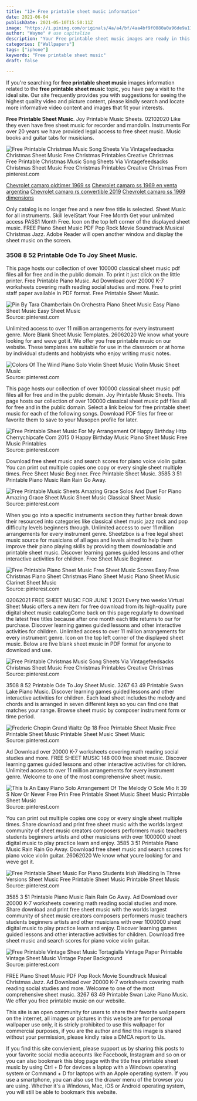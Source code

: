 ```yaml
---
title: "12+ Free printable sheet music information"
date: 2021-06-04
publishDate: 2021-05-10T15:50:11Z
image: "https://i.pinimg.com/originals/4a/a4/bf/4aa4bf9f0080a0a96de9a11f61696551.jpg"
author: "Wayne" # use capitalize
description: "Your Free printable sheet music images are ready in this website. Free printable sheet music are a topic that is being searched for and liked by netizens today. You can Get the Free printable sheet music files here. Download all royalty-free photos."
categories: ["Wallpapers"]
tags: ["iphone"]
keywords: "Free printable sheet music"
draft: false

---
```


If you're searching for **free printable sheet music** images information related to the **free printable sheet music** topic, you have pay a visit to the ideal  site.  Our site frequently  provides you with  suggestions  for seeing  the highest  quality video and picture  content, please kindly search and locate more informative video content and images  that fit your interests.

**Free Printable Sheet Music**. Joy Printable Music Sheets. 02102020 Like they even have free sheet music for recorder and mandolin. Instruments For over 20 years we have provided legal access to free sheet music. Music books and guitar tabs for musicians.

![Free Printable Christmas Music Song Sheets Via Vintagefeedsacks Christmas Sheet Music Free Christmas Printables Creative Christmas](https://i.pinimg.com/originals/5f/01/8f/5f018f9265a90f114dfef3f5b69508eb.jpg "Free Printable Christmas Music Song Sheets Via Vintagefeedsacks Christmas Sheet Music Free Christmas Printables Creative Christmas")
Free Printable Christmas Music Song Sheets Via Vintagefeedsacks Christmas Sheet Music Free Christmas Printables Creative Christmas From pinterest.com

[Chevrolet camaro oldtimer 1969 ss](/chevrolet-camaro-oldtimer-1969-ss/)
[Chevrolet camaro ss 1969 en venta argentina](/chevrolet-camaro-ss-1969-en-venta-argentina/)
[Chevrolet camaro rs convertible 2019](/chevrolet-camaro-rs-convertible-2019/)
[Chevrolet camaro ss 1969 dimensions](/chevrolet-camaro-ss-1969-dimensions/)

Only catalog is no longer free and a new free title is selected. Sheet Music for all instruments. Skill levelStart Your Free Month Get your unlimited access PASS1 Month Free. Icon on the top left corner of the displayed sheet music. FREE Piano Sheet Music PDF Pop Rock Movie Soundtrack Musical Christmas Jazz. Adobe Reader will open another window and display the sheet music on the screen.

### 3508 8 52 Printable Ode To Joy Sheet Music.

This page hosts our collection of over 100000 classical sheet music pdf files all for free and in the public domain. To print it just click on the little printer. Free Printable Piano Music. Ad Download over 20000 K-7 worksheets covering math reading social studies and more. Free to print staff paper available in PDF format. Free Printable Sheet Music.


![Pin By Tara Chamberlain On Orchestra Piano Sheet Music Easy Piano Sheet Music Easy Sheet Music](https://i.pinimg.com/originals/a5/9a/75/a59a75a59a702407dd0c0a51e194048d.png "Pin By Tara Chamberlain On Orchestra Piano Sheet Music Easy Piano Sheet Music Easy Sheet Music")
Source: pinterest.com

Unlimited access to over 11 million arrangements for every instrument genre. More Blank Sheet Music Templates. 26062020 We know what youre looking for and weve got it. We offer you free printable music on our website. These templates are suitable for use in the classroom or at home by individual students and hobbyists who enjoy writing music notes.

![Colors Of The Wind Piano Solo Violin Sheet Music Violin Music Sheet Music](https://i.pinimg.com/originals/a3/b9/b5/a3b9b5dfbafa2ad0ffbf3b7c515c2b70.png "Colors Of The Wind Piano Solo Violin Sheet Music Violin Music Sheet Music")
Source: pinterest.com

This page hosts our collection of over 100000 classical sheet music pdf files all for free and in the public domain. Joy Printable Music Sheets. This page hosts our collection of over 100000 classical sheet music pdf files all for free and in the public domain. Select a link below for free printable sheet music for each of the following songs. Download PDF files for free or favorite them to save to your Musopen profile for later.

![Free Printable Sheet Music For My Arrangement Of Happy Birthday Http Cherrychipcafe Com 2015 0 Happy Birthday Music Piano Sheet Music Free Music Printables](https://i.pinimg.com/originals/d4/4b/6f/d44b6fd488921cc327c4ba3fcaf9fd3f.jpg "Free Printable Sheet Music For My Arrangement Of Happy Birthday Http Cherrychipcafe Com 2015 0 Happy Birthday Music Piano Sheet Music Free Music Printables")
Source: pinterest.com

Download free sheet music and search scores for piano voice violin guitar. You can print out multiple copies one copy or every single sheet multiple times. Free Sheet Music Beginner. Free Printable Sheet Music. 3585 3 51 Printable Piano Music Rain Rain Go Away.

![Free Printable Music Sheets Amazing Grace Solos And Duet For Piano Amazing Grace Sheet Music Sheet Music Classical Sheet Music](https://i.pinimg.com/originals/34/b1/8e/34b18e9c2fd27048dfb28f5a5679f644.png "Free Printable Music Sheets Amazing Grace Solos And Duet For Piano Amazing Grace Sheet Music Sheet Music Classical Sheet Music")
Source: pinterest.com

When you go into a specific instruments section they further break down their resourced into categories like classical sheet music jazz rock and pop difficulty levels beginners through. Unlimited access to over 11 million arrangements for every instrument genre. Sheetzbox is a free legal sheet music source for musicians of all ages and levels aimed to help them improve their piano playing skills by providing them downloadable and printable sheet music. Discover learning games guided lessons and other interactive activities for children. Free Sheet Music Beginner.

![Free Printable Piano Sheet Music Free Sheet Music Scores Easy Free Christmas Piano Sheet Christmas Piano Sheet Music Piano Sheet Music Clarinet Sheet Music](https://i.pinimg.com/originals/55/6b/d4/556bd49e75735259a3beed75d32ddebf.png "Free Printable Piano Sheet Music Free Sheet Music Scores Easy Free Christmas Piano Sheet Christmas Piano Sheet Music Piano Sheet Music Clarinet Sheet Music")
Source: pinterest.com

02062021 FREE SHEET MUSIC FOR JUNE 1 2021 Every two weeks Virtual Sheet Music offers a new item for free download from its high-quality pure digital sheet music catalogCome back on this page regularly to download the latest free titles because after one month each title returns to our for purchase. Discover learning games guided lessons and other interactive activities for children. Unlimited access to over 11 million arrangements for every instrument genre. Icon on the top left corner of the displayed sheet music. Below are five blank sheet music in PDF format for anyone to download and use.

![Free Printable Christmas Music Song Sheets Via Vintagefeedsacks Christmas Sheet Music Free Christmas Printables Creative Christmas](https://i.pinimg.com/originals/5f/01/8f/5f018f9265a90f114dfef3f5b69508eb.jpg "Free Printable Christmas Music Song Sheets Via Vintagefeedsacks Christmas Sheet Music Free Christmas Printables Creative Christmas")
Source: pinterest.com

3508 8 52 Printable Ode To Joy Sheet Music. 3267 63 49 Printable Swan Lake Piano Music. Discover learning games guided lessons and other interactive activities for children. Each lead sheet includes the melody and chords and is arranged in seven different keys so you can find one that matches your range. Browse sheet music by composer instrument form or time period.

![Frederic Chopin Grand Waltz Op 18 Free Printable Sheet Music Free Printable Sheet Music Printable Sheet Music Sheet Music](https://i.pinimg.com/originals/2b/33/22/2b3322dd92e957983694ac248b18d8bd.png "Frederic Chopin Grand Waltz Op 18 Free Printable Sheet Music Free Printable Sheet Music Printable Sheet Music Sheet Music")
Source: pinterest.com

Ad Download over 20000 K-7 worksheets covering math reading social studies and more. FREE SHEET MUSIC 148 000 free sheet music. Discover learning games guided lessons and other interactive activities for children. Unlimited access to over 11 million arrangements for every instrument genre. Welcome to one of the most comprehensive sheet music.

![This Is An Easy Piano Solo Arrangement Of The Melody O Sole Mio It 39 S Now Or Never Free Prin Free Printable Sheet Music Sheet Music Printable Sheet Music](https://i.pinimg.com/originals/95/b5/3a/95b53a8e576d0ec443b120b77f1796cd.png "This Is An Easy Piano Solo Arrangement Of The Melody O Sole Mio It 39 S Now Or Never Free Prin Free Printable Sheet Music Sheet Music Printable Sheet Music")
Source: pinterest.com

You can print out multiple copies one copy or every single sheet multiple times. Share download and print free sheet music with the worlds largest community of sheet music creators composers performers music teachers students beginners artists and other musicians with over 1000000 sheet digital music to play practice learn and enjoy. 3585 3 51 Printable Piano Music Rain Rain Go Away. Download free sheet music and search scores for piano voice violin guitar. 26062020 We know what youre looking for and weve got it.

![Free Printable Sheet Music For Piano Students Irish Wedding In Three Versions Sheet Music Free Printable Sheet Music Printable Sheet Music](https://i.pinimg.com/originals/4d/70/3c/4d703cfc3e3268dd0e24b516d8fd39ae.png "Free Printable Sheet Music For Piano Students Irish Wedding In Three Versions Sheet Music Free Printable Sheet Music Printable Sheet Music")
Source: pinterest.com

3585 3 51 Printable Piano Music Rain Rain Go Away. Ad Download over 20000 K-7 worksheets covering math reading social studies and more. Share download and print free sheet music with the worlds largest community of sheet music creators composers performers music teachers students beginners artists and other musicians with over 1000000 sheet digital music to play practice learn and enjoy. Discover learning games guided lessons and other interactive activities for children. Download free sheet music and search scores for piano voice violin guitar.

![Free Printable Vintage Sheet Music Tortagialla Vintage Paper Printable Vintage Sheet Music Vintage Paper Background](https://i.pinimg.com/originals/4a/a4/bf/4aa4bf9f0080a0a96de9a11f61696551.jpg "Free Printable Vintage Sheet Music Tortagialla Vintage Paper Printable Vintage Sheet Music Vintage Paper Background")
Source: pinterest.com

FREE Piano Sheet Music PDF Pop Rock Movie Soundtrack Musical Christmas Jazz. Ad Download over 20000 K-7 worksheets covering math reading social studies and more. Welcome to one of the most comprehensive sheet music. 3267 63 49 Printable Swan Lake Piano Music. We offer you free printable music on our website.

This site is an open community for users to share their favorite wallpapers on the internet, all images or pictures in this website are for personal wallpaper use only, it is stricly prohibited to use this wallpaper for commercial purposes, if you are the author and find this image is shared without your permission, please kindly raise a DMCA report to Us.

If you find this site convienient, please support us by sharing this posts to your favorite social media accounts like Facebook, Instagram and so on or you can also bookmark this blog page with the title free printable sheet music by using Ctrl + D for devices a laptop with a Windows operating system or Command + D for laptops with an Apple operating system. If you use a smartphone, you can also use the drawer menu of the browser you are using. Whether it's a Windows, Mac, iOS or Android operating system, you will still be able to bookmark this website.
